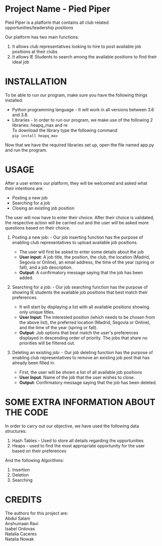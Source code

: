 # Project Name - Pied Piper 
Pied Piper is a platform that contains all club related opportunities/leadership positions 

Our platform has two main functions:
1. It allows club representatives looking to hire to post available job positions at their clubs
2. It allows IE Students to search among the available positions to find their ideal job



# INSTALLATION
To be able to run our program, make sure you have the following things installed:

  - Python programming language - It will work in all versions between 3.6 and 3.8. 
  - Libraries - In order to run our program, we make use of the following 2 libraries: heapq_max and re  
        To download the library type the following command   
    ```pip install heapq_max ``` 
  
  Now that we have the required libraries set up, open the file named app.py and run the program. 

# USAGE
After a user enters our platform, they will be welcomed and asked what their intentions are:   
 - Posting a new job    
 - Searching for a job   
 - Closing an existing job position   
 
The user will now have to enter their choice. After their choice is validated, the respective action will be carried out and the user will be asked more questions based on their choice. 


1) Posting a new job: - Our job inserting function has the purpose of enabling club representatives to upload available job positions.   
    - The user will first be asked to enter some details about the job
    - **User input**: A job title, the position, the club, the location (Madrid, Segovia or Online), an email address, the time of the year (spring or fall), and a job description.  
    - **Output**: A confirmatory message saying that the job has been added.   


2) Searching for a job: -  Our job searching function has the purpose of showing IE students the available job positions that best match their preferences.
    - It will start by displaying a list with all available positions showing only unique titles.  
    - **User Input**: The interested position (which needs to be chosen from the above list), the preferred location (Madrid, Segovia or Online), and the time of the year (spring or fall).  
    - **Output**: Job options that best match the user's preferences displayed in descending order of priority. The jobs that share no priorities will be filtered out.  


3) Deleting an existing job: - Our job deleting function has the purpose of enabling club representatives to remove an existing job post that has already been filled in.  
    - First, the user will be shown a list of all available job positions  
    - **User Input**: Name of the job that the user wishes to close.   
    - **Output**: Confirmatory message saying that the job has been deleted.  




# SOME EXTRA INFORMATION ABOUT THE CODE
In order to carry out our objective, we have used the following data structures:

  1. Hash Tables - Used to store all details regarding the opportunities 
  2. Heaps - used to find the most appropriate opportunity for the user based on their preferences  

And the following Algorithms:

  1. Insertion 
  2. Deletion 
  3. Searching 


# CREDITS
The authors for this project are:   
Abdul Salam  
Anshumaan Ravi  
Isabel Ordovas  
Natalia Caceres   
Natalia Nowak   




